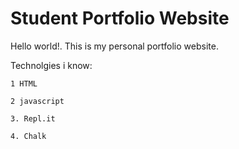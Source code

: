 # Student Portfolio Website

Hello world!.
This is my personal portfolio website.

Technolgies i know:

    1 HTML 

    2 javascript

    3. Repl.it   

    4. Chalk